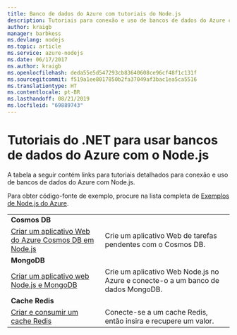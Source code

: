 ```yaml
---
title: Banco de dados do Azure com tutoriais do Node.js
description: Tutoriais para conexão e uso de bancos de dados do Azure com Node.js.
author: kraigb
manager: barbkess
ms.devlang: nodejs
ms.topic: article
ms.service: azure-nodejs
ms.date: 06/17/2017
ms.author: kraigb
ms.openlocfilehash: deda55e5d547293cb83640608ce96cf48f1c131f
ms.sourcegitcommit: f519a1ee8017850b2fa37049af3bac1ea5ca5516
ms.translationtype: HT
ms.contentlocale: pt-BR
ms.lasthandoff: 08/21/2019
ms.locfileid: "69889743"
---
```

# <a name="tutorials-for-using-azure-databases-with-nodejs"></a>Tutoriais do .NET para usar bancos de dados do Azure com o Node.js

A tabela a seguir contém links para tutoriais detalhados para conexão e uso de bancos de dados do Azure com Node.js. 

Para obter código-fonte de exemplo, procure na lista completa de [Exemplos de Node.js do Azure](https://azure.microsoft.com/resources/samples/?term=nodejs).

| | |
|---|---|
| **Cosmos DB** ||
| [Criar um aplicativo Web do Azure Cosmos DB em Node.js](/azure/documentdb/documentdb-nodejs-application?toc=/azure/javascript/toc.json&bc=/azure/javascript/breadcrumb/toc.json) | Crie um aplicativo Web de tarefas pendentes com o Cosmos DB.  |
| **MongoDB** ||
| [Criar um aplicativo web Node.js e MongoDB](/azure/app-service-web/app-service-web-tutorial-nodejs-mongodb-app?toc=/azure/javascript/toc.json&bc=/azure/javascript/breadcrumb/toc.json) | Crie um aplicativo Web Node.js no Azure e conecte-o a um banco de dados MongoDB.  |
| **Cache Redis** | |
| [Criar e consumir um cache Redis](/azure/redis-cache/cache-nodejs-get-started?toc=/azure/javascript/toc.json&bc=/azure/javascript/breadcrumb/toc.json) | Conecte-se a um cache Redis, então insira e recupere um valor.
